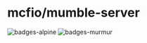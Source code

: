 # mcfio/mumble-server

![badges-alpine] ![badges-murmur]

[badges-alpine]: https://img.shields.io/badge/alpine-latest-green.svg?maxAge=2592000 "Alpine Linux"
[badges-murmur]: https://img.shields.io/badge/murmur-1.2.19-green.svg?maxAge=2592000 "Murmur v1.2.19"
